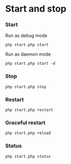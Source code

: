# Start and stop

### Start

Run as debug mode

```php start.php start```

Run as daemon mode

```php start.php start -d```

### Stop
```php start.php stop```

### Restart
```php start.php restart```

### Graceful restart
```php start.php reload```

### Status
```php start.php status```




